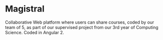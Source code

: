 # Magistral
Collaborative Web platform where users can share courses, coded by our team of 5, as part of our supervised project from our 3rd year of Computing Science. Coded in Angular 2.
